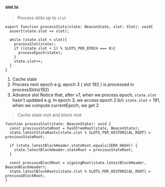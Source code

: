 #### slot.ts
> Process slots up to `slot`
>
	export function processSlots(state: BeaconState, slot: Slot): void{
	  assert(state.slot <= slot);

	  while (state.slot < slot){
		processSlot(state);
		if ((state.slot + 1) % SLOTS_PER_EPOCH === 0){
		  processEpoch(state);
		}
		state.slot++;
	  }
	}
1. Cache state
2. Process next epoch
	e.g. epoch 3 ( slot 192 ) is processed in processSlots(192)
3. Advance slot
	Notice that, after v7, when we process epoch, `state.slot` hasn't updated
	e.g. In epoch 3, we access epoch 2 
	b/c `state.slot` = 191, when we compute currentEpoch, we get 2

> Cache state root and block root

	function processSlot(state: BeaconState): void {
	  const previousStateRoot = hashTreeRoot(state, BeaconState);
	  state.latestStateRoots[state.slot % SLOTS_PER_HISTORICAL_ROOT] = previousStateRoot;

	  if (state.latestBlockHeader.stateRoot.equals(ZERO_HASH)) {
		state.latestBlockHeader.stateRoot = previousStateRoot;
	  }

	  const previousBlockRoot = signingRoot(state.latestBlockHeader, BeaconBlockHeader);
	  state.latestBlockRoots[state.slot % SLOTS_PER_HISTORICAL_ROOT] = previousBlockRoot;
	}